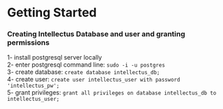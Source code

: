 # Getting Started

### Creating Intellectus Database and user and granting permissions

1- install postgresql server locally\
2- enter postgresql command line: ```sudo -i -u postgres```\
3- create database: ```create database intellectus_db;```\
4- create user: ```create user intellectus_user with password 'intellectus_pw';```\
5- grant privileges: ```grant all privileges on database intellectus_db to intellectus_user;```